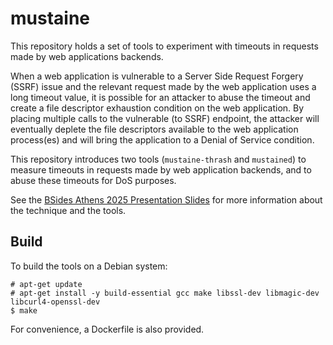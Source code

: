 # mustaine

This repository holds a set of tools to experiment with timeouts in 
requests made by web applications backends.

When a web application is vulnerable to a Server Side Request Forgery (SSRF)
issue and the relevant request made by the web application uses a long 
timeout value, it is possible for an attacker to abuse the timeout and 
create a file descriptor exhaustion condition on the web application. 
By placing multiple calls to the vulnerable (to SSRF) endpoint, the attacker
will eventually deplete the file descriptors available to the web application
process(es) and will bring the application to a Denial of Service condition.

This repository introduces two tools (`mustaine-thrash` and `mustained`) 
to measure timeouts in requests made by web application backends, and to
abuse these timeouts for DoS purposes.

See the [BSides Athens 2025 Presentation Slides](docs/bsides-ath-2025-ssrf.pdf) for more information about the technique and the tools.

## Build

To build the tools on a Debian system:

```
# apt-get update
# apt-get install -y build-essential gcc make libssl-dev libmagic-dev libcurl4-openssl-dev
$ make
```

For convenience, a Dockerfile is also provided.
